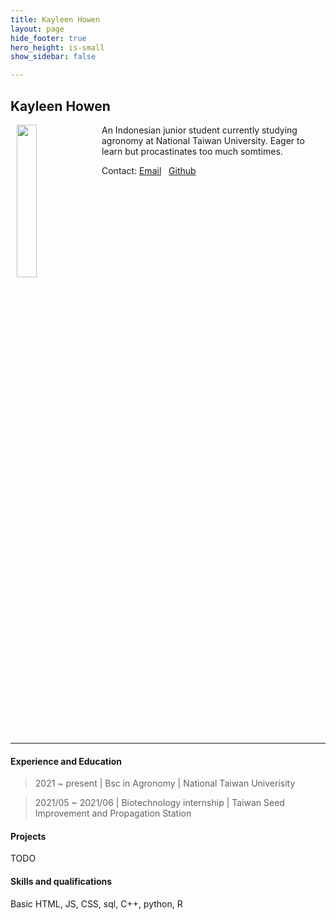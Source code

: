 ```yaml
---
title: Kayleen Howen
layout: page
hide_footer: true
hero_height: is-small
show_sidebar: false

---
```


## Kayleen Howen

<img src="{{site.url}}/img/kayleen_howen.jpg" align="left" hspace="10" width="25%">
An Indonesian junior student currently studying agronomy at National Taiwan University. Eager to learn but procastinates too much somtimes. 

Contact:
<i class="fas fa-at"></i> [Email](mailto:kayleenhowen@gmail.com)  
<i class="fab fa-github"></i> [Github](mercur0us)  

<!--
<i class="fab fa-linkedin"></i> [LinkedIn]()
<i class="fab fa-google"></i> [Google Scholar]()  
-->

<br clear="all">
<hr class="solid">

#### Experience and Education

> 2021 ~ present | Bsc in Agronomy | National Taiwan Univerisity

> 2021/05 ~ 2021/06 | Biotechnology internship | Taiwan Seed Improvement and Propagation Station

#### Projects

TODO

#### Skills and qualifications

Basic HTML, JS, CSS, sql, C++, python, R
